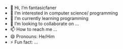 - 👋 Hi, I’m fantasicfaner
- 👀 I’m interested in computer science/ programming
- 🌱 I’m currently learning programming
- 💞️ I’m looking to collaborate on ...
- 📫 How to reach me ...
- 😄 Pronouns: He/Him
- ⚡ Fun fact: ...

<!---
fantasicfaner/fantasicfaner is a ✨ special ✨ repository because its `README.md` (this file) appears on your GitHub profile.
You can click the Preview link to take a look at your changes.
--->

